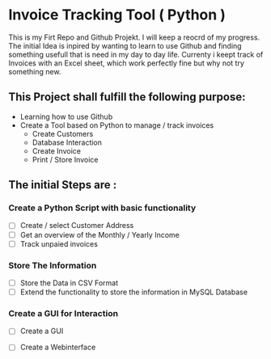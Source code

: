 # Invoice Tracking Tool ( Python )

This is my Firt Repo and Github Projekt. I will keep a reocrd of my progress. The initial Idea is inpired by wanting to learn to use Github and finding something
usefull that is need in my day to day life. Currenty i keept track of Invoices with an Excel sheet, which work perfectly fine but why not try something new.

## This Project shall fulfill the following purpose:

- Learning how to use Github
- Create a Tool based on Python to manage / track invoices
  - Create Customers
  - Database Interaction
  - Create Invoice
  - Print / Store Invoice
 
## The initial Steps are :

### Create a Python Script with basic functionality
- [ ] Create / select Customer Address
- [ ] Get an overview of the Monthly / Yearly Income
- [ ] Track unpaied invoices

### Store The Information
- [ ] Store the Data in CSV Format
- [ ] Extend the functionality to store the information in MySQL Database

### Create a GUI for Interaction
- [ ] Create a GUI
- [ ] Create a Webinterface

